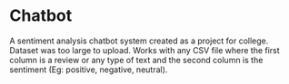 # Chatbot
A sentiment analysis chatbot system created as a project for college. 
Dataset was too large to upload. 
Works with any CSV file where the first column is a review or any type of text and the second column is the sentiment (Eg: positive, negative, neutral).
